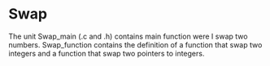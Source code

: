 # Swap

The unit Swap_main (.c and .h) contains main function were I swap two numbers.
Swap_function contains the definition of a function that swap two integers and a function that swap two pointers to integers.

